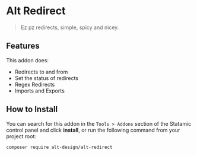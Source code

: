 # Alt Redirect

> Ez pz redirects, simple, spicy and nicey.

## Features

This addon does:

- Redirects to and from
- Set the status of redirects
- Regex Redirects
- Imports and Exports

## How to Install

You can search for this addon in the `Tools > Addons` section of the Statamic control panel and click **install**, or run the following command from your project root:

``` bash
composer require alt-design/alt-redirect
```
